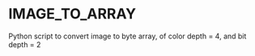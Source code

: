 # IMAGE_TO_ARRAY
Python script to convert image to byte array, of color depth = 4, and bit depth = 2
